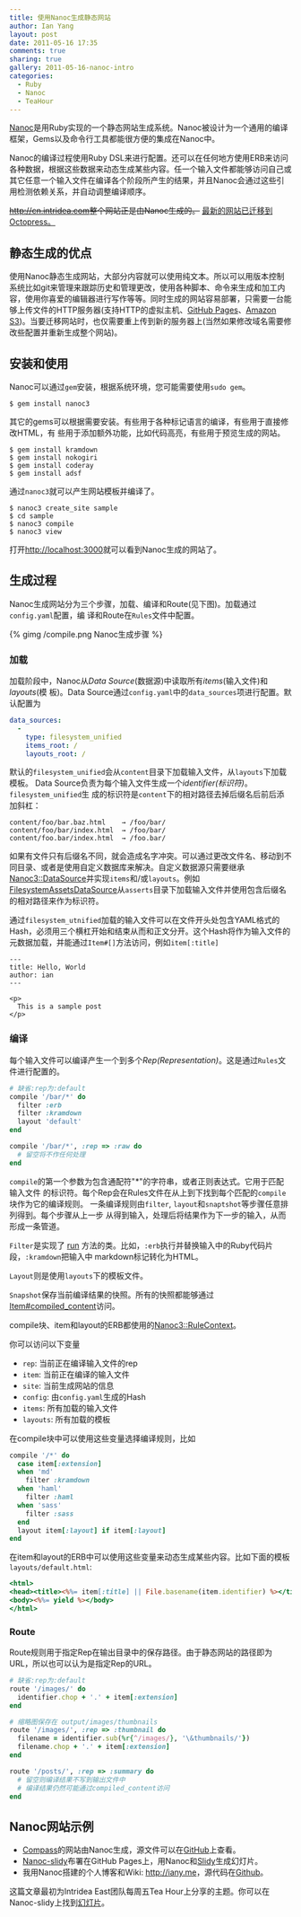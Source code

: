 ```yaml
---
title: 使用Nanoc生成静态网站
author: Ian Yang
layout: post
date: 2011-05-16 17:35
comments: true
sharing: true
gallery: 2011-05-16-nanoc-intro
categories:
  - Ruby
  - Nanoc
  - TeaHour
---
```


[Nanoc][]是用Ruby实现的一个静态网站生成系统。Nanoc被设计为一个通用的编译框架，Gems以及命令行工具都能很方便的集成在Nanoc中。

Nanoc的编译过程使用Ruby DSL来进行配置。还可以在任何地方使用ERB来访问各种数据，根据这些数据来动态生成某些内容。任一个输入文件都能够访问自己或其它任意一个输入文件在编译各个阶段所产生的结果，并且Nanoc会通过这些引用检测依赖关系，并自动调整编译顺序。

~~<http://cn.intridea.com>整个网站正是由Nanoc生成的。~~
<ins>最新的网站已迁移到[Octopress](http://octopress.org)。</ins>

<!--more-->

静态生成的优点
--------------

使用Nanoc静态生成网站，大部分内容就可以使用纯文本。所以可以用版本控制系统比如git来管理来跟踪历史和管理更改，使用各种脚本、命令来生成和加工内容，使用你喜爱的编辑器进行写作等等。同时生成的网站容易部署，只需要一台能够上传文件的HTTP服务器(支持HTTP的虚拟主机、[GitHub Pages][]、[Amazon S3](http://aws.typepad.com/aws/2011/02/host-your-static-website-on-amazon-s3.html))。当要迁移网站时，也仅需要重上传到新的服务器上(当然如果修改域名需要修改些配置并重新生成整个网站)。

安装和使用
----------

Nanoc可以通过`gem`安装，根据系统环境，您可能需要使用`sudo gem`。

```console
$ gem install nanoc3
```

其它的gems可以根据需要安装。有些用于各种标记语言的编译，有些用于直接修改HTML，有
些用于添加额外功能，比如代码高亮，有些用于预览生成的网站。

```console
$ gem install kramdown
$ gem install nokogiri
$ gem install coderay
$ gem install adsf
```

通过`nanoc3`就可以产生网站模板并编译了。

```console
$ nanoc3 create_site sample
$ cd sample
$ nanoc3 compile
$ nanoc3 view
```

打开<http://localhost:3000>就可以看到Nanoc生成的网站了。


生成过程
--------

Nanoc生成网站分为三个步骤，加载、编译和Route(见下图)。加载通过`config.yaml`配置，编
译和Route在`Rules`文件中配置。

{% gimg /compile.png Nanoc生成步骤 %}

### 加载 ###


加载阶段中，Nanoc从*Data Source*(数据源)中读取所有*items*(输入文件)和*layouts*(模
板)。Data Source通过`config.yaml`中的`data_sources`项进行配置。默认配置为

```yaml
data_sources:
  -
    type: filesystem_unified
    items_root: /
    layouts_root: /
```

默认的`filesystem_unified`会从`content`目录下加载输入文件，从`layouts`下加载模板。
Data Source负责为每个输入文件生成一个*identifier(标识符)*。`filesystem_unified`生
成的标识符是`content`下的相对路径去掉后缀名后前后添加斜杠：

```
content/foo/bar.baz.html    → /foo/bar/
content/foo/bar/index.html  → /foo/bar/
content/foo.bar/index.html  → /foo.bar/
```

如果有文件只有后缀名不同，就会造成名字冲突。可以通过更改文件名、移动到不同目录、或者是使用自定义数据库来解决。自定义数据源只需要继承[Nanoc3::DataSource][]并实现`items`和/或`layouts`。例如[FilesystemAssetsDataSource](https://github.com/doitian/iany.me/blob/master/lib/filesystem_assets_data_source.rb)从`asserts`目录下加载输入文件并使用包含后缀名的相对路径来作为标识符。

通过`filesystem_utnified`加载的输入文件可以在文件开头处包含YAML格式的Hash，必须用三个横杠开始和结束从而和正文分开。这个Hash将作为输入文件的元数据加载，并能通过`Item#[]`方法访问，例如`item[:title]`

```
---
title: Hello, World
author: ian
---

<p>
  This is a sample post
</p>
```

### 编译 ###

每个输入文件可以编译产生一个到多个*Rep(Representation)*。这是通过`Rules`文件进行配置的。

```ruby
# 缺省:rep为:default
compile '/bar/*' do
  filter :erb
  filter :kramdown
  layout 'default'
end

compile '/bar/*', :rep => :raw do
  # 留空将不作任何处理
end
```

`compile`的第一个参数为包含通配符"*"的字符串，或者正则表达式。它用于匹配输入文件
的标识符。每个Rep会在Rules文件在从上到下找到每个匹配的`compile`块作为它的编译规则。
一条编译规则由`filter`, `layout`和`snaptshot`等步骤任意排列得到。每个步骤从上一步
从得到输入，处理后将结果作为下一步的输入，从而形成一条管道。

`Filter`是实现了
[run](http://nanoc.stoneship.org/docs/api/3.1/Nanoc3/Filter.html#run-instance_method)
方法的类。比如，`:erb`执行并替换输入中的Ruby代码片段，`:kramdown`把输入中
markdown标记转化为HTML。

`Layout`则是使用`layouts`下的模板文件。

`Snapshot`保存当前编译结果的快照。所有的快照都能够通过[Item#compiled_content][]访问。

compile块、item和layout的ERB都使用的[Nanoc3::RuleContext][]。

你可以访问以下变量

- `rep`: 当前正在编译输入文件的rep
- `item`: 当前正在编译的输入文件
- `site`: 当前生成网站的信息
- `config`: 由`config.yaml`生成的Hash
- `items`: 所有加载的输入文件
- `layouts`: 所有加载的模板

在compile块中可以使用这些变量选择编译规则，比如

```ruby
compile '/*' do
  case item[:extension]
  when 'md'
    filter :kramdown
  when 'haml'
    filter :haml
  when 'sass'
    filter :sass
  end
  layout item[:layout] if item[:layout]
end
```

在item和layout的ERB中可以使用这些变量来动态生成某些内容。比如下面的模板`layouts/default.html`:

```rhtml
<html>
<head><title><%%= item[:title] || File.basename(item.identifier) %></title></head>
<body><%%= yield %></body>
</html>
```

### Route ###

Route规则用于指定Rep在输出目录中的保存路径。由于静态网站的路径即为URL，所以也可以认为是指定Rep的URL。

```ruby
# 缺省:rep为:default
route '/images/' do
  identifier.chop + '.' + item[:extension]
end

# 缩略图保存在 output/images/thumbnails
route '/images/', :rep => :thumbnail do
  filename = identifier.sub(%r{^/images/}, '\&thumbnails/'})
  filename.chop + '.' + item[:extension]
end

route '/posts/', :rep => :summary do
  # 留空则编译结果不写到输出文件中
  # 编译结果仍然可能通过compiled_content访问
end
```

Nanoc网站示例
-------------

- [Compass][]的网站由Nanoc生成，源文件可以在[GitHub](https://github.com/chriseppstein/compass/tree/stable/doc-src)上查看。
- [Nanoc-slidy](http://doitian.github.com/nanoc-slidy/)布署在GitHub Pages上，用Nanoc和[Slidy][]生成幻灯片。
- 我用Nanoc搭建的个人博客和Wiki: <http://iany.me>，源代码在[Github](http://github.com/doitian/iany.me)。

这篇文章最初为Intridea East团队每周五Tea Hour上分享的主题。你可以在Nanoc-slidy上找到[幻灯片](http://doitian.github.com/nanoc-slidy/nanoc-intro/)。

[Nanoc]: http://nanoc.stoneship.org/ "Nanoc, a Ruby web publishing system"
[GitHub Pages]: http://pages.github.com/
[Nanoc3::DataSource]: http://nanoc.stoneship.org/docs/api/3.1/Nanoc3/DataSource.html
[Item#compiled_content]: http://nanoc.stoneship.org/docs/api/3.1/Nanoc3/Item.html#compiled_content-instance_method
[Compass]: http://compass-style.org "Open source CSS Authoring Framework"
[Slidy]: www.w3.org/Talks/Tools/Slidy2/
[Nanoc3::RuleContext]: http://nanoc.stoneship.org/docs/api/3.1/Nanoc3/RuleContext.html
